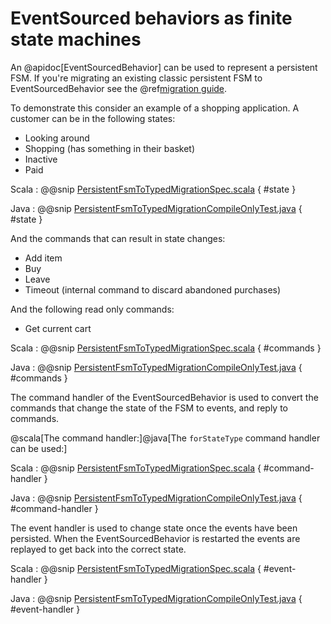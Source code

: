 # EventSourced behaviors as finite state machines

An @apidoc[EventSourcedBehavior] can be used to represent a persistent FSM. If you're migrating an existing classic
persistent FSM to EventSourcedBehavior see the @ref[migration guide](../persistence-fsm.md#migration-to-eventsourcedbehavior).

To demonstrate this consider an example of a shopping application. A customer can be in the following states:

* Looking around
* Shopping (has something in their basket)
* Inactive
* Paid

Scala
:  @@snip [PersistentFsmToTypedMigrationSpec.scala](/akka-persistence-typed/src/test/scala/docs/akka/persistence/typed/PersistentFsmToTypedMigrationSpec.scala) { #state }

Java
:  @@snip [PersistentFsmToTypedMigrationCompileOnlyTest.java](/akka-persistence-typed/src/test/java/jdocs/akka/persistence/typed/PersistentFsmToTypedMigrationCompileOnlyTest.java) { #state }


And the commands that can result in state changes:

* Add item
* Buy
* Leave 
* Timeout (internal command to discard abandoned purchases)

And the following read only commands:

* Get current cart 

Scala
:  @@snip [PersistentFsmToTypedMigrationSpec.scala](/akka-persistence-typed/src/test/scala/docs/akka/persistence/typed/PersistentFsmToTypedMigrationSpec.scala) { #commands }

Java
:  @@snip [PersistentFsmToTypedMigrationCompileOnlyTest.java](/akka-persistence-typed/src/test/java/jdocs/akka/persistence/typed/PersistentFsmToTypedMigrationCompileOnlyTest.java) { #commands }

The command handler of the EventSourcedBehavior is used to convert the commands that change the state of the FSM
to events, and reply to commands.

@scala[The command handler:]@java[The `forStateType` command handler can be used:]

Scala
:  @@snip [PersistentFsmToTypedMigrationSpec.scala](/akka-persistence-typed/src/test/scala/docs/akka/persistence/typed/PersistentFsmToTypedMigrationSpec.scala) { #command-handler }

Java
:  @@snip [PersistentFsmToTypedMigrationCompileOnlyTest.java](/akka-persistence-typed/src/test/java/jdocs/akka/persistence/typed/PersistentFsmToTypedMigrationCompileOnlyTest.java) { #command-handler }

The event handler is used to change state once the events have been persisted. When the EventSourcedBehavior is restarted
the events are replayed to get back into the correct state.

Scala
:  @@snip [PersistentFsmToTypedMigrationSpec.scala](/akka-persistence-typed/src/test/scala/docs/akka/persistence/typed/PersistentFsmToTypedMigrationSpec.scala) { #event-handler }

Java
:  @@snip [PersistentFsmToTypedMigrationCompileOnlyTest.java](/akka-persistence-typed/src/test/java/jdocs/akka/persistence/typed/PersistentFsmToTypedMigrationCompileOnlyTest.java) { #event-handler }


